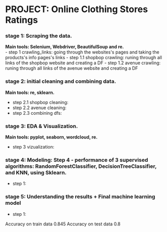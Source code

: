 # PROJECT: Online Clothing Stores Ratings

### stage 1: Scraping the data.
__Main tools: Selenium, Webdriver, BeautifulSoup and re.__    
    - step 1 crawling_links: going through the websites's pages and taking the products's info pages's links
    - step 1.1 shopbop crawling: runing through all links of the shopbop website and creating a DF
    - step 1.2 avenue crawling: runing through all links of the avenue website and creating a DF

### stage 2: initial cleaning and combining data.
__Main tools: re, sklearn.__
   - step 2.1 shopbop cleaning:
   - step 2.2 avenue cleaning:
   - step 2.3 combining dfs:

### stage 3: EDA & Visualization. 
__Main tools: pyplot, seaborn, wordcloud, re.__
   - step 3 vizualization:

### stage 4: Modeling: Step 4 - performance of 3 supervised algorithms: RandomForestClassifier, DecisionTreeClassifier, and KNN, using Sklearn.
   - step 1: 

### stage 5: Understanding the results + Final machine learning model
   - step 1: 



Accuracy on train data 0.845 Accuracy on test data 0.8
